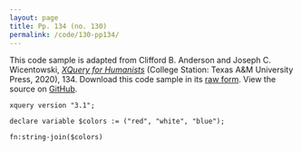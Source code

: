 ```yaml
---
layout: page
title: Pp. 134 (no. 130)
permalink: /code/130-pp134/
---
```


This code sample is adapted from Clifford B. Anderson and Joseph C. Wicentowski, 
[_XQuery for Humanists_](/) (College Station: Texas A&M University Press, 2020), 134. 
Download this code sample in its [raw form](/code/130-pp134/130-pp134.xq).
View the source on [GitHub](https://github.com/coding4humanists/xquery4humanists/blob/release/code/130-pp134/130-pp134.xq).

```xquery
xquery version "3.1";

declare variable $colors := ("red", "white", "blue");

fn:string-join($colors)
```  
